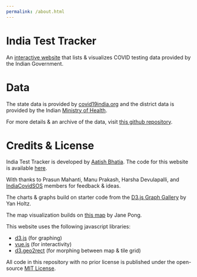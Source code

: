 ```yaml
---
permalink: /about.html
---
```


# India Test Tracker
An [interactive website](https://aatishb.com/indiatesttracker/) that lists & visualizes COVID testing data provided by the Indian Government.

# Data
The state data is provided by [covid19india.org](https://api.covid19india.org/) and the district data is provided by the Indian [Ministry of Health](https://www.mohfw.gov.in/).

For more details & an archive of the data, visit [this github repository](https://github.com/aatishb/indiatestpositivitydata).

# Credits & License
India Test Tracker is developed by [Aatish Bhatia](https://aatishb.com/). The code for this website is available [here](https://github.com/aatishb/indiatesttracker).

With thanks to Prasun Mahanti, Manu Prakash, Harsha Devulapalli, and [IndiaCovidSOS](https://www.indiacovidsos.org/) members for feedback & ideas.

The charts & graphs build on starter code from the [D3.js Graph Gallery](https://www.d3-graph-gallery.com/index.html) by Yan Holtz.

The map visualization builds on [this map](https://bl.ocks.org/officeofjane/d33d6ef783993b60b15a3fe0f8da1481) by Jane Pong.

This website uses the following javascript libraries:

- [d3.js](https://d3js.org/) (for graphing)
- [vue.js](https://vuejs.org/) (for interactivity)
- [d3.geo2rect](https://github.com/sebastian-meier/d3.geo2rect) (for morphing between map & tile grid)

All code in this repository with no prior license is published under the open-source [MIT License](https://github.com/aatishb/indiatesttracker/blob/main/LICENSE).

